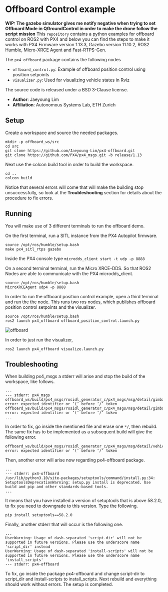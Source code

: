 # Offboard Control example
**WIP: The gazebo simulator gives me notify negative when trying to set Offboard Mode in QGroundControl in order to make the drone follow the script mission**
This `repository` contains a python examples for offboard control on ROS2 with PX4 and below you can find the steps to make it works with PX4 Firmware version 1.13.3, Gazebo version 11.10.2, ROS2 Humble, Micro-XRCE Agent and Fast-RTPS-Gen.

The `px4_offboard` package contains the following nodes
- `offboard_control.py`: Example of offboard position control using position setpoints
- `visualizer.py`: Used for visualizing vehicle states in Rviz

The source code is released under a BSD 3-Clause license.

- **Author**: Jaeyoung Lim
- **Affiliation**: Autonomous Systems Lab, ETH Zurich

## Setup
Create a workspace and source the needed packages.
```
mkdir -p offboard_ws/src
cd src
git clone https://github.com/Jaeyoung-Lim/px4-offboard.git
git clone https://github.com/PX4/px4_msgs.git -b release/1.13
```
Next use the colcon build tool in order to build the workspace.
```
cd ..
colcon build
```
Notice that several errors will come that will make the building stop unsuccessfully, so look at the **Troubleshooting** section for details about the procedure to fix errors. 

## Running
You will make use of 3 different terminals to run the offboard demo.

On the first terminal, run a SITL instance from the PX4 Autopilot firmware.
```
source /opt/ros/humble/setup.bash
make px4_sitl_rtps gazebo
```
Inside the PX4 console type ```microdds_client start -t udp -p 8888```

On a second terminal terminal, run the Micro XRCE-DDS. So that ROS2 Nodes are able to communicate with the PX4 microdds_client.
```
source /opt/ros/humble/setup.bash
MicroXRCEAgent udp4 -p 8888
```

In order to run the offboard position control example, open a third terminal and run the the node.
This runs two ros nodes, which publishes offboard position control setpoints and the visualizer.
```
source /opt/ros/humble/setup.bash
ros2 launch px4_offboard offboard_position_control.launch.py
```
![offboard](https://user-images.githubusercontent.com/5248102/194742116-64b93fcb-ec99-478d-9f4f-f32f7f06e9fd.gif)

In order to just run the visualizer,
```
ros2 launch px4_offboard visualize.launch.py
```

## Troubleshooting
When building px4_msgs a stderr will arise and stop the build of the workspace, like follows.
```
...
--- stderr: px4_msgs
offboard_ws/build/px4_msgs/rosidl_generator_c/px4_msgs/msg/detail/gimbal_v1_command__struct.h:356:3: error: expected identifier or ‘(’ before ‘/’ token
offboard_ws/build/px4_msgs/rosidl_generator_c/px4_msgs/msg/detail/gimbal_v1_command__struct.h:366:3: error: expected identifier or ‘(’ before ‘/’ token
...
```
In order to fix, go inside the mentioned file and erase one ```*/```, then rebuild.
The same fix has to be implemented as a subsequent build will give the following error.
```
offboard_ws/build/px4_msgs/rosidl_generator_c/px4_msgs/msg/detail/vehicle_command__struct.h:356:3: error: expected identifier or ‘(’ before ‘/’ token
```

Then, another error will arise now regarding px4-offboard package.
```
...
--- stderr: px4-offboard
/usr/lib/python3.10/site-packages/setuptools/command/install.py:34: SetuptoolsDeprecationWarning: setup.py install is deprecated. Use build and pip and other standards-based tools.
...
```
It means that you have installed a version of setuptools that is above 58.2.0, to fix you need to downgrade to this version. Type the following.
```
pip install setuptools==58.2.0
```

Finally, another stderr that will occur is the following one.
```
...
UserWarning: Usage of dash-separated 'script-dir' will not be supported in future versions. Please use the underscore name 'script_dir' instead
UserWarning: Usage of dash-separated 'install-scripts' will not be supported in future versions. Please use the underscore name 'install_scripts' 
--- stderr: px4-offboard     
```
To fix, go inside the package px4-offboard and change script-dir to script_dir and install-scripts to install_scripts.
Next rebuild and everything should work without errors. The setup is completed.
